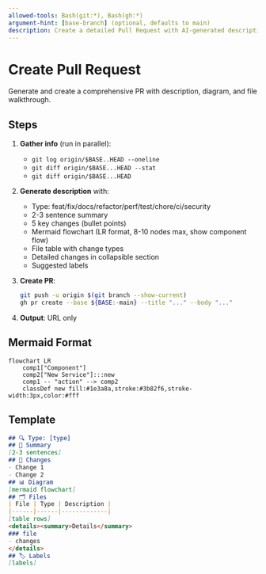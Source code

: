 ```yaml
---
allowed-tools: Bash(git:*), Bash(gh:*)
argument-hint: [base-branch] (optional, defaults to main)
description: Create a detailed Pull Request with AI-generated description, mermaid diagram, and walkthrough
---
```


# Create Pull Request

Generate and create a comprehensive PR with description, diagram, and file walkthrough.

## Steps

1. **Gather info** (run in parallel):
   - `git log origin/$BASE..HEAD --oneline`
   - `git diff origin/$BASE...HEAD --stat`
   - `git diff origin/$BASE...HEAD`

2. **Generate description** with:
   - Type: feat/fix/docs/refactor/perf/test/chore/ci/security
   - 2-3 sentence summary
   - 5 key changes (bullet points)
   - Mermaid flowchart (LR format, 8-10 nodes max, show component flow)
   - File table with change types
   - Detailed changes in collapsible section
   - Suggested labels

3. **Create PR**:
   ```bash
   git push -u origin $(git branch --show-current)
   gh pr create --base ${BASE:-main} --title "..." --body "..."
   ```

4. **Output**: URL only

## Mermaid Format
```mermaid
flowchart LR
    comp1["Component"]
    comp2["New Service"]:::new
    comp1 -- "action" --> comp2
    classDef new fill:#1e3a8a,stroke:#3b82f6,stroke-width:3px,color:#fff
```

## Template
```markdown
## 🔍 Type: [type]
## 📝 Summary
[2-3 sentences]
## 🎯 Changes
- Change 1
- Change 2
## 📊 Diagram
[mermaid flowchart]
## 🗂️ Files
| File | Type | Description |
|------|------|-------------|
[table rows]
<details><summary>Details</summary>
### file
- changes
</details>
## 🏷️ Labels
[labels]
```
